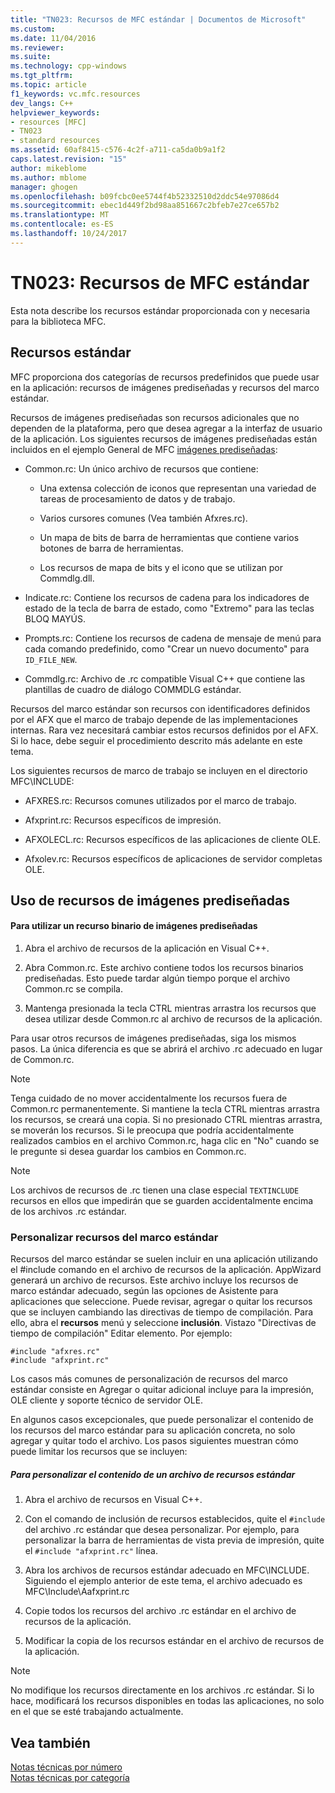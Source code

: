 ```yaml
---
title: "TN023: Recursos de MFC estándar | Documentos de Microsoft"
ms.custom: 
ms.date: 11/04/2016
ms.reviewer: 
ms.suite: 
ms.technology: cpp-windows
ms.tgt_pltfrm: 
ms.topic: article
f1_keywords: vc.mfc.resources
dev_langs: C++
helpviewer_keywords:
- resources [MFC]
- TN023
- standard resources
ms.assetid: 60af8415-c576-4c2f-a711-ca5da0b9a1f2
caps.latest.revision: "15"
author: mikeblome
ms.author: mblome
manager: ghogen
ms.openlocfilehash: b09fcbc0ee5744f4b52332510d2ddc54e97086d4
ms.sourcegitcommit: ebec1d449f2bd98aa851667c2bfeb7e27ce657b2
ms.translationtype: MT
ms.contentlocale: es-ES
ms.lasthandoff: 10/24/2017
---
```

# <a name="tn023-standard-mfc-resources"></a>TN023: Recursos de MFC estándar
Esta nota describe los recursos estándar proporcionada con y necesaria para la biblioteca MFC.  
  
## <a name="standard-resources"></a>Recursos estándar  
 MFC proporciona dos categorías de recursos predefinidos que puede usar en la aplicación: recursos de imágenes prediseñadas y recursos del marco estándar.  
  
 Recursos de imágenes prediseñadas son recursos adicionales que no dependen de la plataforma, pero que desea agregar a la interfaz de usuario de la aplicación. Los siguientes recursos de imágenes prediseñadas están incluidos en el ejemplo General de MFC [imágenes prediseñadas](../visual-cpp-samples.md):  
  
-   Common.rc: Un único archivo de recursos que contiene:  
  
    -   Una extensa colección de iconos que representan una variedad de tareas de procesamiento de datos y de trabajo.  
  
    -   Varios cursores comunes (Vea también Afxres.rc).  
  
    -   Un mapa de bits de barra de herramientas que contiene varios botones de barra de herramientas.  
  
    -   Los recursos de mapa de bits y el icono que se utilizan por Commdlg.dll.  
  
-   Indicate.rc: Contiene los recursos de cadena para los indicadores de estado de la tecla de barra de estado, como "Extremo" para las teclas BLOQ MAYÚS.  
  
-   Prompts.rc: Contiene los recursos de cadena de mensaje de menú para cada comando predefinido, como "Crear un nuevo documento" para `ID_FILE_NEW`.  
  
-   Commdlg.rc: Archivo de .rc compatible Visual C++ que contiene las plantillas de cuadro de diálogo COMMDLG estándar.  
  
 Recursos del marco estándar son recursos con identificadores definidos por el AFX que el marco de trabajo depende de las implementaciones internas. Rara vez necesitará cambiar estos recursos definidos por el AFX. Si lo hace, debe seguir el procedimiento descrito más adelante en este tema.  
  
 Los siguientes recursos de marco de trabajo se incluyen en el directorio MFC\INCLUDE:  
  
-   AFXRES.rc: Recursos comunes utilizados por el marco de trabajo.  
  
-   Afxprint.rc: Recursos específicos de impresión.  
  
-   AFXOLECL.rc: Recursos específicos de las aplicaciones de cliente OLE.  
  
-   Afxolev.rc: Recursos específicos de aplicaciones de servidor completas OLE.  
  
## <a name="using-clip-art-resources"></a>Uso de recursos de imágenes prediseñadas  
  
#### <a name="to-use-a-clip-art-binary-resource"></a>Para utilizar un recurso binario de imágenes prediseñadas  
  
1.  Abra el archivo de recursos de la aplicación en Visual C++.  
  
2.  Abra Common.rc. Este archivo contiene todos los recursos binarios prediseñadas. Esto puede tardar algún tiempo porque el archivo Common.rc se compila.  
  
3.  Mantenga presionada la tecla CTRL mientras arrastra los recursos que desea utilizar desde Common.rc al archivo de recursos de la aplicación.  
  
 Para usar otros recursos de imágenes prediseñadas, siga los mismos pasos. La única diferencia es que se abrirá el archivo .rc adecuado en lugar de Common.rc.  
  
> [!NOTE]
>  Tenga cuidado de no mover accidentalmente los recursos fuera de Common.rc permanentemente. Si mantiene la tecla CTRL mientras arrastra los recursos, se creará una copia. Si no presionado CTRL mientras arrastra, se moverán los recursos. Si le preocupa que podría accidentalmente realizados cambios en el archivo Common.rc, haga clic en "No" cuando se le pregunte si desea guardar los cambios en Common.rc.  
  
> [!NOTE]
>  Los archivos de recursos de .rc tienen una clase especial `TEXTINCLUDE` recursos en ellos que impedirán que se guarden accidentalmente encima de los archivos .rc estándar.  
  
### <a name="customizing-standard-framework-resources"></a>Personalizar recursos del marco estándar  
 Recursos del marco estándar se suelen incluir en una aplicación utilizando el #include comando en el archivo de recursos de la aplicación. AppWizard generará un archivo de recursos. Este archivo incluye los recursos de marco estándar adecuado, según las opciones de Asistente para aplicaciones que seleccione. Puede revisar, agregar o quitar los recursos que se incluyen cambiando las directivas de tiempo de compilación. Para ello, abra el **recursos** menú y seleccione **inclusión**. Vistazo "Directivas de tiempo de compilación" Editar elemento. Por ejemplo:  
  
```  
#include "afxres.rc"  
#include "afxprint.rc"  
```  
  
 Los casos más comunes de personalización de recursos del marco estándar consiste en Agregar o quitar adicional incluye para la impresión, OLE cliente y soporte técnico de servidor OLE.  
  
 En algunos casos excepcionales, que puede personalizar el contenido de los recursos del marco estándar para su aplicación concreta, no solo agregar y quitar todo el archivo. Los pasos siguientes muestran cómo puede limitar los recursos que se incluyen:  
  
##### <a name="to-customize-the-contents-of-a-standard-resource-file"></a>Para personalizar el contenido de un archivo de recursos estándar  
  
1.  Abra el archivo de recursos en Visual C++.  
  
2.  Con el comando de inclusión de recursos establecidos, quite el `#include` del archivo .rc estándar que desea personalizar. Por ejemplo, para personalizar la barra de herramientas de vista previa de impresión, quite el `#include "afxprint.rc"` línea.  
  
3.  Abra los archivos de recursos estándar adecuado en MFC\INCLUDE. Siguiendo el ejemplo anterior de este tema, el archivo adecuado es MFC\Include\Aafxprint.rc  
  
4.  Copie todos los recursos del archivo .rc estándar en el archivo de recursos de la aplicación.  
  
5.  Modificar la copia de los recursos estándar en el archivo de recursos de la aplicación.  
  
> [!NOTE]
>  No modifique los recursos directamente en los archivos .rc estándar. Si lo hace, modificará los recursos disponibles en todas las aplicaciones, no solo en el que se esté trabajando actualmente.  
  
## <a name="see-also"></a>Vea también  
 [Notas técnicas por número](../mfc/technical-notes-by-number.md)   
 [Notas técnicas por categoría](../mfc/technical-notes-by-category.md)

